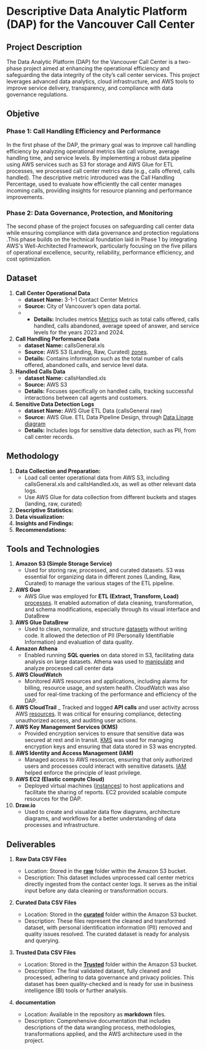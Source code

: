 # Descriptive Data Analytic Platform (DAP) for the Vancouver Call Center

## Project Description
The Data Analytic Platform (DAP) for the Vancouver Call Center is a two-phase project aimed at enhancing the operational efficiency and safeguarding the data integrity of the city’s call center services. This project leverages advanced data analytics, cloud infrastructure, and AWS tools to improve service delivery, transparency, and compliance with data governance regulations.
## Objetive
### **Phase 1**: Call Handling Efficiency and Performance
In the first phase of the DAP, the primary goal was to improve call handling efficiency by analyzing operational metrics like call volume, average handling time, and service levels. By implementing a robust data pipeline using AWS services such as S3 for storage and AWS Glue for ETL processes, we processed call center metrics data (e.g., calls offered, calls handled). The descriptive metric introduced was the Call Handling Percentage, used to evaluate how efficiently the call center manages incoming calls, providing insights for resource planning and performance improvements​.
### **Phase 2**: Data Governance, Protection, and Monitoring
The second phase of the project focuses on safeguarding call center data while ensuring compliance with data governance and protection regulations​.This phase builds on the technical foundation laid in Phase 1 by integrating AWS's Well-Architected Framework, particularly focusing on the five pillars of operational excellence, security, reliability, performance efficiency, and cost optimization.
## Dataset
1. **Call Center Operational Data**
   - **dataset Name:** 3-1-1 Contact Center Metrics
   - **Source:** City of Vancouver’s open data portal.
   -  - **Details:** Includes metrics [Metrics](/images/Metrics_Files.png) such as total calls offered, calls handled, calls abandoned, average speed of answer, and service levels for the years 2023 and 2024.
2. **Call Handling Performance Data**
   - **dataset Name:** callsGeneral.xls 
   - **Source:** AWS S3 (Landing, Raw, Curated) [zones](/images/Zones.png). 
   - **Details:** Contains information such as the total number of calls offered, abandoned calls, and service level data​.   
3. **Handled Calls Data**
   - **dataset Name:** callsHandled.xls
   - **Source:** AWS S3
   - **Details:** Focuses specifically on handled calls, tracking successful interactions between call agents and customers.
4. **Sensitive Data Detection Logs**
   - **dataset Name:** AWS Glue ETL Data (callsGeneral raw)
   - **Source:** AWS Glue. ETL Data Pipeline Design, through [Data Linage diagram](/images/Linage.png) 
   - **Details:** Includes logs for sensitive data detection, such as PII, from call center records.
## Methodology
1. **Data Collection and Preparation:**
   - Load call center operational data from AWS S3, including callsGeneral.xls and callsHandled.xls, as well as other relevant data logs.
   - Use AWS Glue for data collection from different buckets and stages (landing, raw, curated)   
2. **Descriptive Statistics:**
3. **Data visualization:**
4. **Insights and Findings:**
5. **Recommendations:**
## Tools and Technologies
1. **Amazon S3 (Simple Storage Service)**
   - Used for storing raw, processed, and curated datasets. S3 was essential for organizing data in different zones (Landing, Raw, Curated) to manage the various stages of the ETL pipeline.
2. **AWS Gue**
   - AWS Glue was employed for **ETL (Extract, Transform, Load)** [processes](/images/Visual.png). It enabled automation of data cleaning, transformation, and schema modifications, especially through its visual interface and DataBrew
3. **AWS Glue DataBrew**
   - Used to clean, normalize, and structure [datasets](/images/Datasets.png) without writing code. It allowed the detection of PII (Personally Identifiable Information) and evaluation of data quality.
4. **Amazon Athena**
   - Enabled running **SQL queries** on data stored in S3, facilitating data analysis on large datasets. Athena was used to [manipulate](/images/Query.png) and analyze processed call center data​
5. **AWS CloudWatch**
   - Monitored AWS resources and applications, including alarms for billing, resource usage, and system health. CloudWatch was also used for real-time tracking of the performance and efficiency of the DAP.
6. **AWS CloudTrail**
   _ Tracked and logged **API calls** and user activity across AWS [resources](/images/Trail.png). It was critical for ensuring compliance, detecting unauthorized access, and auditing user actions.
7. **AWS Key Management Services (KMS)**
   - Provided encryption services to ensure that sensitive data was secured at rest and in transit. [KMS](/images/KMS_.png) was used for managing encryption keys and ensuring that data stored in S3 was encrypted.
8. **AWS Identity and Access Management (IAM)**
   - Managed access to AWS resources, ensuring that only authorized users and processes could interact with sensitive datasets. [IAM](/images/IAM.png) helped enforce the principle of least privilege.
9. **AWS EC2 (Elastic compute Cloud)**
   - Deployed virtual machines ([instances](/images/Instances.png)) to host applications and facilitate the sharing of reports. EC2 provided scalable compute resources for the DAP. 
10. **Draw.io**
    - Used to create and visualize data flow diagrams, architecture diagrams, and workflows for a better understanding of data processes and infrastructure.
## Deliverables
1. **Raw Data CSV Files**
   - Location: Stored in the [**raw**](/images/rawCSV.png) folder within the Amazon S3 bucket.
   - Description: This dataset includes unprocessed call center metrics directly ingested from the contact center logs. It serves as the initial input before any data cleaning or transformation occurs.
2. **Curated Data CSV Files**
   - Location: Stored in the [**curated**](/images/Curated.png) folder within the Amazon S3 bucket.
   - Description: These files represent the cleaned and transformed dataset, with personal identification information (PII) removed and quality issues resolved. The curated dataset is ready for analysis and querying.

3. **Trusted Data CSV Files**
   - Location: Stored in the [**Trusted**](/images/Trusted.png) folder within the Amazon S3 bucket.
   - Description: The final validated dataset, fully cleaned and processed, adhering to data governance and privacy policies. This dataset has been quality-checked and is ready for use in business intelligence (BI) tools or further analysis.

4. **documentation**
   - Location: Available in the repository as **markdown** files.
   - Description: Comprehensive documentation that includes descriptions of the data wrangling process, methodologies, transformations applied, and the AWS architecture used in the project.
  
